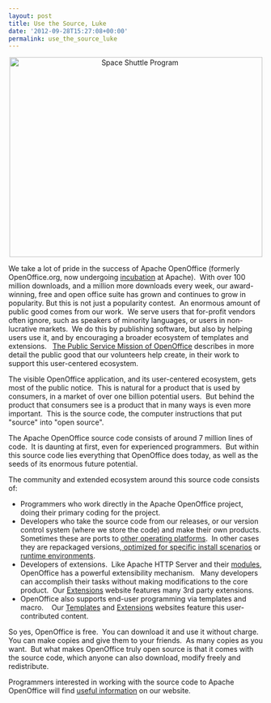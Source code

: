 ```yaml
---
layout: post
title: Use the Source, Luke
date: '2012-09-28T15:27:08+00:00'
permalink: use_the_source_luke
---
```

<div align="center"><a title="Space Shuttle Program by San Diego Air &amp; Space Museum Archives, on Flickr" href="http://www.flickr.com/photos/sdasmarchives/6996745802/"><img width="500" height="394" alt="Space Shuttle Program" src="http://farm8.staticflickr.com/7269/6996745802_d412280c4d.jpg" /></a></div> 
  <p> </p> 
  <p>We take a lot of pride in the success of Apache OpenOffice (formerly OpenOffice.org, now undergoing <a href="http://incubator.apache.org/">incubation</a> at Apache).&nbsp; With over 100 million downloads, and a million more downloads every week, our award-winning, free and open office suite has grown and continues to grow in popularity. But this is not just a popularity contest.&nbsp; An enormous amount of public good comes from our work.&nbsp; We serve users that for-profit vendors often ignore, such as speakers of minority languages, or users in non-lucrative markets.&nbsp; We do this by publishing software, but also by helping users use it, and by encouraging a broader ecosystem of templates and extensions. &nbsp; <a href="http://incubator.apache.org/openofficeorg/mission.html">The Public Service Mission of OpenOffice</a> describes in more detail the public good that our volunteers help create, in their work to support this user-centered ecosystem.<br /></p> 
  <p>The visible OpenOffice application, and its user-centered ecosystem, gets most of the public notice.&nbsp; This is natural for a product that is used by consumers, in a market of over one billion potential users.&nbsp; But behind the product that consumers see is a product that in many ways is even more important.&nbsp; This is the source code, the computer instructions that put &quot;source&quot; into &quot;open source&quot;.</p> 
  <p>The Apache OpenOffice source code consists of around 7 million lines of code.&nbsp; It is daunting at first, even for experienced programmers.&nbsp; But within this source code lies everything that OpenOffice does today, as well as the seeds of its enormous future potential.&nbsp; </p> 
  <p>The community and extended ecosystem around this source code consists of:</p> 
  <ul> 
    <li>Programmers who work directly in the Apache OpenOffice project, doing their primary coding for the project.</li> 
    <li>Developers who take the source code from our releases, or our version control system (where we store the code) and make their own products.&nbsp; Sometimes these are ports to <a href="https://blogs.apache.org/OOo/entry/porting_apache_openoffice_to_solaris">other operating platforms</a>.&nbsp; In other cases they are repackaged versions,<a href="http://www.winpenpack.com/en/download.php?view.1341"> optimized for specific install scenarios</a> or <a href="https://www.rollapp.com/app/oocalc">runtime environments</a>. <br /></li> 
    <li>Developers of extensions.&nbsp; Like Apache HTTP Server and their <a href="https://modules.apache.org/">modules</a>,
OpenOffice has a powerful extensibility mechanism.&nbsp;&nbsp; Many 
developers can accomplish their tasks without making modifications to 
the core product.&nbsp; Our <a href="http://extensions.services.openoffice.org/">Extensions</a> website features many 3rd party extensions.<br /> </li> 
    <li>OpenOffice also supports end-user programming via templates and macro. &nbsp;&nbsp; Our <a href="http://templates.services.openoffice.org/">Templates</a> and <a href="http://extensions.services.openoffice.org/">Extensions</a> websites feature this user-contributed content.&nbsp; <br /></li> 
  </ul> 
  <p>So yes, OpenOffice is free.&nbsp; You can download it and use it without charge.&nbsp; You can make copies and give them to your friends.&nbsp; As many copies as you want.&nbsp; But what makes OpenOffice truly open source is that it comes with the source code, which anyone can also download, modify freely and redistribute.&nbsp;
</p> 
  <p>Programmers interested in working with the source code to Apache OpenOffice will find <a href="http://incubator.apache.org/openofficeorg/source.html">useful information</a> on our website.<br /></p>
